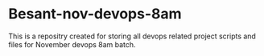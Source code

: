 # Besant-nov-devops-8am
This is a repositry created for storing all devops related project scripts and files for November devops 8am batch.
